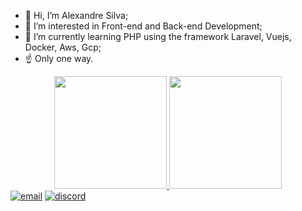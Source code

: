 - 👋 Hi, I’m Alexandre Silva;
- 👀 I’m interested in Front-end and Back-end Development;
- 🌱 I’m currently learning PHP using the framework Laravel, Vuejs, Docker, Aws, Gcp;
- ☝️  Only one way.
<div align="center">
  <a href="https://github.com/Awssilva">
  <img height="180em" src="https://github-readme-stats.vercel.app/api?username=awssilva&show_icons=true&theme=dracula&include_all_commits=true&count_private=true"/>
  <img height="180em" src="https://github-readme-stats.vercel.app/api/top-langs/?username=awssilva&layout=compact&langs_count=7&theme=dracula"/>
</div>
  
<div>
  <a href="https://mail.google.com/mail/u/0/#inbox?compose=CllgCJvqsKfhNmrFVHntSzCBNNcshjChDgbTHTfrrhqrmcgzCKBhNQvPCDNZLvqGFsdFXDwWMLV"><img src="https://img.shields.io/badge/Gmail-D14836?style=for-the-badge&logo=gmail&logoColor=white" alt="email"></a>
<a href="https://discord.gg/wndB7fPjy9"><img src="https://img.shields.io/badge/Discord-7289DA?style=for-the-badge&logo=discord&logoColor=white" alt="discord"></a>

</div>
